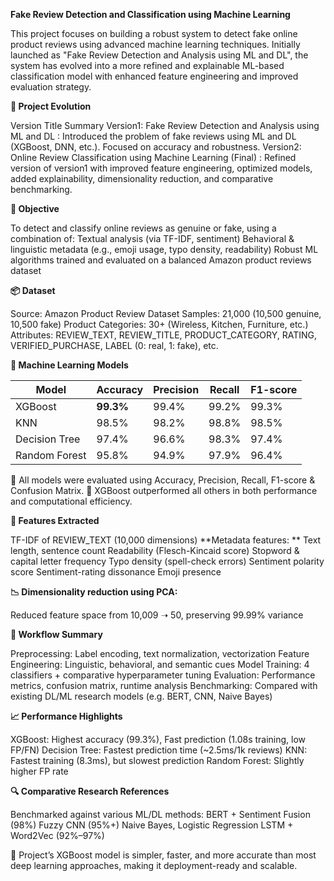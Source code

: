 **Fake Review Detection and Classification using Machine Learning**

This project focuses on building a robust system to detect fake online product reviews using advanced machine learning techniques. Initially launched as "Fake Review Detection and Analysis using ML and DL", the system has evolved into a more refined and explainable ML-based classification model with enhanced feature engineering and improved evaluation strategy.

**📌 Project Evolution**

Version	Title	Summary
Version1: Fake Review Detection and Analysis using ML and DL : Introduced the problem of fake reviews using ML and DL (XGBoost, DNN, etc.). Focused on accuracy and robustness.
Version2:	Online Review Classification using Machine Learning (Final) :	Refined version of version1 with improved feature engineering, optimized models, added explainability, dimensionality reduction, and comparative benchmarking.

**🎯 Objective**

To detect and classify online reviews as genuine or fake, using a combination of:
Textual analysis (via TF-IDF, sentiment)
Behavioral & linguistic metadata (e.g., emoji usage, typo density, readability)
Robust ML algorithms trained and evaluated on a balanced Amazon product reviews dataset

**📦 Dataset**

Source: Amazon Product Review Dataset
Samples: 21,000 (10,500 genuine, 10,500 fake)
Product Categories: 30+ (Wireless, Kitchen, Furniture, etc.)
Attributes:
REVIEW_TEXT, REVIEW_TITLE, PRODUCT_CATEGORY, RATING, VERIFIED_PURCHASE, LABEL (0: real, 1: fake), etc.

**🧠 Machine Learning Models**

| Model         | Accuracy  | Precision | Recall | F1-score |
| ------------- | --------- | --------- | ------ | -------- |
| XGBoost       | **99.3%** | 99.4%     | 99.2%  | 99.3%    |
| KNN           | 98.5%     | 98.2%     | 98.8%  | 98.5%    |
| Decision Tree | 97.4%     | 96.6%     | 98.3%  | 97.4%    |
| Random Forest | 95.8%     | 94.9%     | 97.9%  | 96.4%    |

📌 All models were evaluated using Accuracy, Precision, Recall, F1-score & Confusion Matrix.
📌 XGBoost outperformed all others in both performance and computational efficiency.

**🧪 Features Extracted**

TF-IDF of REVIEW_TEXT (10,000 dimensions)
**Metadata features:
**
Text length, sentence count
Readability (Flesch-Kincaid score)
Stopword & capital letter frequency
Typo density (spell-check errors)
Sentiment polarity score
Sentiment-rating dissonance
Emoji presence

**📉 Dimensionality reduction using PCA:**

Reduced feature space from 10,009 ➝ 50, preserving 99.99% variance

**🔁 Workflow Summary**

Preprocessing: Label encoding, text normalization, vectorization
Feature Engineering: Linguistic, behavioral, and semantic cues
Model Training: 4 classifiers + comparative hyperparameter tuning
Evaluation: Performance metrics, confusion matrix, runtime analysis
Benchmarking: Compared with existing DL/ML research models (e.g. BERT, CNN, Naive Bayes)

**📈 Performance Highlights**

XGBoost: Highest accuracy (99.3%), Fast prediction (1.08s training, low FP/FN)
Decision Tree: Fastest prediction time (~2.5ms/1k reviews)
KNN: Fastest training (8.3ms), but slowest prediction
Random Forest: Slightly higher FP rate

**🔍 Comparative Research References**

Benchmarked against various ML/DL methods:
BERT + Sentiment Fusion (98%)
Fuzzy CNN (95%+)
Naive Bayes, Logistic Regression
LSTM + Word2Vec (92%–97%)

📌 Project’s XGBoost model is simpler, faster, and more accurate than most deep learning approaches, making it deployment-ready and scalable.

